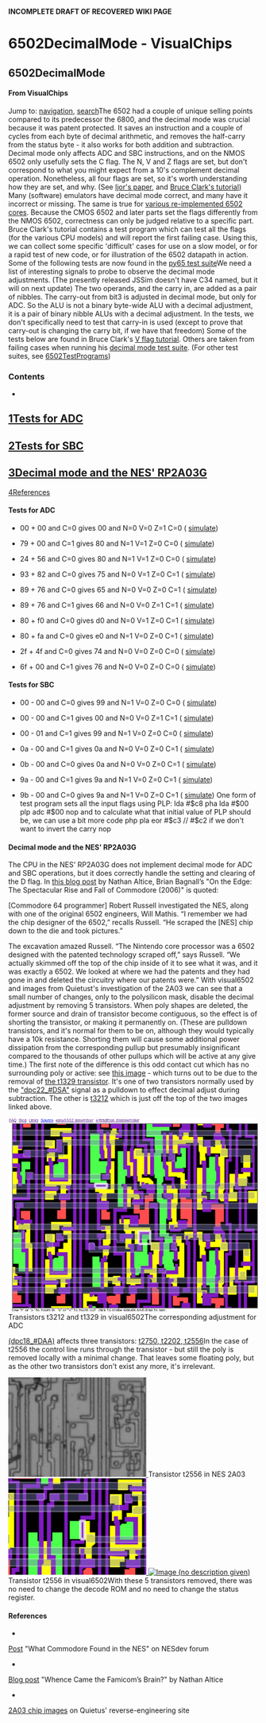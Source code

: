 **INCOMPLETE DRAFT OF RECOVERED WIKI PAGE**

# 6502DecimalMode - VisualChips

## 6502DecimalMode

#### From VisualChips
Jump to: 
[navigation](#column-one), 
[search](#searchinput)The 6502 had a couple of unique selling points compared to its predecessor the 6800, and the decimal mode was crucial because it was patent protected. It saves an instruction and a couple of cycles from each byte of decimal arithmetic, and removes the half-carry from the status byte - it also works for both addition and subtraction.
Decimal mode only affects ADC and SBC instructions, and on the NMOS 6502 only usefully sets the C flag. The N, V and Z flags are set, but don't correspond to what you might expect from a 10's complement decimal operation.
Nonetheless, all four flags are set, so it's worth understanding how they are set, and why. (See 
[Ijor's paper](http://www.atariage.com/forums/topic/163876-flags-on-decimal-mode-on-the-nmos-6502), and 
[Bruce Clark's tutorial](http://www.6502.org/tutorials/decimal_mode.html))
Many (software) emulators have decimal mode correct, and many have it incorrect or missing. The same is true for 
[various re-implemented 6502 cores](http://forum.6502.org/viewtopic.php?t=1673). Because the CMOS 6502 and later parts set the flags differently from the NMOS 6502, correctness can only be judged relative to a specific part.
Bruce Clark's tutorial contains a test program which can test all the flags (for the various CPU models) and will report the first failing case.  Using this, we can collect some specific 'difficult' cases for use on a slow model, or for a rapid test of new code, or for illustration of the 6502 datapath in action.  Some of the following tests are now found in the 
[py65 test suite](https://github.com/mnaberez/py65/tree/master/src/py65/tests/devices)We need a list of interesting signals to probe to observe the decimal mode adjustments. (The presently released JSSim doesn't have C34 named, but it will on next update)
The two operands, and the carry in, are added as a pair of nibbles. The carry-out from bit3 is adjusted in decimal mode, but only for ADC. So the ALU is not a binary byte-wide ALU with a decimal adjustment, it is a pair of binary nibble ALUs with a decimal adjustment.  In the tests, we don't specifically need to test that carry-in is used (except to prove that carry-out is changing the carry bit, if we have that freedom)
Some of the tests below are found in Bruce Clark's 
[V flag tutorial](http://www.6502.org/tutorials/vflag.html#b). Others are taken from failing cases when running his 
[decimal mode test suite](http://www.6502.org/tutorials/decimal_mode.html#B).
(For other test suites, see 
[6502TestPrograms](index.php?title=6502TestPrograms))

### Contents

- 
[1Tests for ADC](#tests-for-adc)
- 
[2Tests for SBC](#tests-for-sbc)
- 
[3Decimal mode and the NES' RP2A03G](#decimal-mode-and-the-nes.27-rp2a03g)
- 
[4References](#references)
####  Tests for ADC 

-  00 + 00 and C=0 gives 00 and N=0 V=0 Z=1 C=0 (
[simulate](http://visual6502.org/JSSim/expert.html?graphics=f&steps=30&a=0&d=a9c848a900286900ea08aa6849c2ea))

-  79 + 00 and C=1 gives 80 and N=1 V=1 Z=0 C=0 (
[simulate](http://visual6502.org/JSSim/expert.html?graphics=f&steps=56&a=0&d=a90f48a979286900ea08aa6849c2ea))

-  24 + 56 and C=0 gives 80 and N=1 V=1 Z=0 C=0 (
[simulate](http://visual6502.org/JSSim/expert.html?graphics=f&steps=56&a=0&d=a90a48a924286956ea08aa6849c2ea))

-  93 + 82 and C=0 gives 75 and N=0 V=1 Z=0 C=1 (
[simulate](http://visual6502.org/JSSim/expert.html?graphics=f&steps=56&a=0&d=a98e48a993286982ea08aa6849c2ea))

-  89 + 76 and C=0 gives 65 and N=0 V=0 Z=0 C=1 (
[simulate](http://visual6502.org/JSSim/expert.html?graphics=f&steps=56&a=0&d=a9fe48a989286976ea08aa6849c2ea))

-  89 + 76 and C=1 gives 66 and N=0 V=0 Z=1 C=1 (
[simulate](http://visual6502.org/JSSim/expert.html?graphics=f&steps=56&a=0&d=a9fd48a989286976ea08aa6849c2ea))

-  80 + f0 and C=0 gives d0 and N=0 V=1 Z=0 C=1 (
[simulate](http://visual6502.org/JSSim/expert.html?graphics=f&steps=56&a=0&d=a9ba48a9802869f0ea08aa6849c2ea))

-  80 + fa and C=0 gives e0 and N=1 V=0 Z=0 C=1 (
[simulate](http://visual6502.org/JSSim/expert.html?graphics=f&steps=56&a=0&d=a97e48a9802869faea08aa6849c2ea))

-  2f + 4f and C=0 gives 74 and N=0 V=0 Z=0 C=0 (
[simulate](http://visual6502.org/JSSim/expert.html?graphics=f&steps=56&a=0&d=a9fe48a92f28694fea08aa6849c2ea))

-  6f + 00 and C=1 gives 76 and N=0 V=0 Z=0 C=0 (
[simulate](http://visual6502.org/JSSim/expert.html?graphics=f&steps=56&a=0&d=a9ff48a96f286900ea08aa6849c2ea))

####  Tests for SBC 

-  00 - 00 and C=0 gives 99 and N=1 V=0 Z=0 C=0 (
[simulate](http://visual6502.org/JSSim/expert.html?graphics=f&steps=56&a=0&d=a94e48a90028e900ea08aa6849c2ea))

-  00 - 00 and C=1 gives 00 and N=0 V=0 Z=1 C=1 (
[simulate](http://visual6502.org/JSSim/expert.html?graphics=f&steps=56&a=0&d=a9c948a90028e900ea08aa6849c2ea))

-  00 - 01 and C=1 gives 99 and N=1 V=0 Z=0 C=0 (
[simulate](http://visual6502.org/JSSim/expert.html?graphics=f&steps=56&a=0&d=a97f48a90028e901ea08aa6849c2ea))

-  0a - 00 and C=1 gives 0a and N=0 V=0 Z=0 C=1 (
[simulate](http://visual6502.org/JSSim/expert.html?graphics=f&steps=56&a=0&d=a9cb48a90a28e900ea08aa6849c2ea))

-  0b - 00 and C=0 gives 0a and N=0 V=0 Z=0 C=1 (
[simulate](http://visual6502.org/JSSim/expert.html?graphics=f&steps=56&a=0&d=a9ca48a90b28e900ea08aa6849c2ea))

-  9a - 00 and C=1 gives 9a and N=1 V=0 Z=0 C=1 (
[simulate](http://visual6502.org/JSSim/expert.html?graphics=f&steps=56&a=0&d=a94b48a99a28e900ea08aa6849c2ea))

-  9b - 00 and C=0 gives 9a and N=1 V=0 Z=0 C=1 (
[simulate](http://visual6502.org/JSSim/expert.html?graphics=f&steps=56&a=0&d=a94a48a99b28e900ea08aa6849c2ea))
One form of test program sets all the input flags using PLP:
lda #$c8
pha
lda #$00
plp
adc #$00
nop
and to calculate what that initial value of PLP should be, we can use a bit more code
php
pla
eor #$c3   // #$c2 if we don't want to invert the carry
nop

####  Decimal mode and the NES' RP2A03G 
The CPU in the NES' RP2A03G does not implement decimal mode for ADC and SBC operations, but it does correctly handle the setting and clearing of the D flag.
In 
[this blog post](http://metopal.com/2012/02/12/famicom-brain/) by Nathan Altice, Brian Bagnall’s "On the Edge: The Spectacular Rise and Fall of Commodore (2006)" is quoted:

[Commodore 64 programmer] Robert Russell investigated the NES, along with one of the original 6502 engineers, Will Mathis. “I remember we had the chip designer of the 6502,” recalls Russell. “He scraped the [NES] chip down to the die and took pictures.”

The excavation amazed Russell. “The Nintendo core processor was a 6502 designed with the patented technology scraped off,” says Russell. “We actually skimmed off the top of the chip inside of it to see what it was, and it was exactly a 6502. We looked at where we had the patents and they had gone in and deleted the circuitry where our patents were.”
With visual6502 and images from Quietust's investigation of the 2A03 we can see that a small number of changes, only to the polysilicon mask, disable the decimal adjustment by removing 5 transistors.  When poly shapes are deleted, the former source and drain of transistor become contiguous, so the effect is of shorting the transistor, or making it permanently on. (These are pulldown transistors, and it's normal for them to be on, although they would typically have a 10k resistance.  Shorting them will cause some additional power dissipation from the corresponding pullup but presumably insignificant compared to the thousands of other pullups which will be active at any give time.)
The first note of the difference is this odd contact cut which has no surrounding poly or active: see 
[this image](http://uxul.org/~noname/chips/strange-via-1.png) - which turns out to be due to the removal of 
[the t1329 transistor](http://visual6502.org/JSSim/expert.html?nosim=t&find=t1329&panx=289.2&pany=446.7&zoom=12.4).  It's one of two transistors normally used by the 
["dpc22_#DSA"](http://visual6502.org/JSSim/expert.html?nosim=t&find=dpc18_~DAA&panx=257.4&pany=417.3&zoom=2.4) signal as a pulldown to effect decimal adjust during subtraction. The other is 
[t3212](http://visual6502.org/JSSim/expert.html?nosim=t&find=t3212,t1329&panx=287.0&pany=437.6&zoom=12.4) which is just off the top of the two images linked above.

[
![t3212 and t1329 in visual6502](images/7/76/6502-decimal-subtract-visual6502.png)
](images/thumb/7/76/6502-decimal-subtract-visual6502.png)Transistors t3212 and t1329 in visual6502The corresponding adjustment for ADC
 
[(dpc18_#DAA)](http://visual6502.org/JSSim/expert.html?nosim=t&find=dpc18_~DAA&panx=257.4&pany=417.3&zoom=2.4) affects three transistors: 
[t2750, t2202, t2556](http://visual6502.org/JSSim/expert.html?nosim=t&find=t2750,t2202,t2556&panx=249.9&pany=456.7&zoom=5.0)In the case of t2556 the control line runs through the transistor - but still the poly is removed locally with a minimal change. That leaves some floating poly, but as the other two transistors don't exist any more, it's irrelevant.

[
![Image (no description given)](images/8/89/NES-2A03-decimal-DAA-removed.png)
](index.php?title=File:NES-2A03-decimal-DAA-removed.png)Transistor t2556 in NES 2A03
[
![Image (no description given)](images/thumb/7/78/6502-decimal-DAA-removed-visual6502.png/278px-6502-decimal-DAA-removed-visual6502.png)
](images/thumb/7/78/6502-decimal-DAA-removed-visual6502.png)
[
![Image (no description given)](skins/common/images/magnify-clip.png)
](index.php?title=File:6502-decimal-DAA-removed-visual6502.png)Transistor t2556 in visual6502With these 5 transistors removed, there was no need to change the decode ROM and no need to change the status register.

####  References 

- 
[Post](http://forums.nesdev.com/viewtopic.php?t=2828) "What Commodore Found in the NES" on NESdev forum

- 
[Blog post](http://metopal.com/2012/02/12/famicom-brain/) "Whence Came the Famicom’s Brain?" by Nathan Altice

- 
[2A03 chip images](http://www.qmtpro.com/~nes/chipimages/#rp2a03) on Quietus' reverse-engineering site
